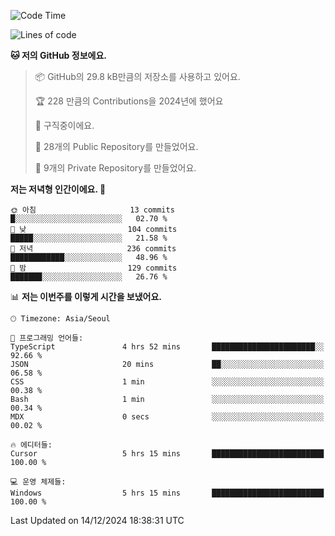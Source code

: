   <!--START_SECTION:waka-->
![Code Time](http://img.shields.io/badge/Code%20Time-956%20hrs%2043%20mins-blue)

![Lines of code](https://img.shields.io/badge/%EC%A0%80%EB%8A%94%20%EC%97%AC%ED%83%9C%EA%B9%8C%EC%A7%80%20-758.3%20thousand%20%EC%A4%84%EC%9D%98%20%EC%BD%94%EB%93%9C%EB%A5%BC%20%EC%9E%91%EC%84%B1%ED%96%88%EC%96%B4%EC%9A%94.-blue)

**🐱 저의 GitHub 정보에요.** 

> 📦 GitHub의 29.8 kB만큼의 저장소를 사용하고 있어요. 
 > 
> 🏆 228 만큼의 Contributions을 2024년에 했어요
 > 
> 💼 구직중이에요.
 > 
> 📜 28개의 Public Repository를 만들었어요. 
 > 
> 🔑 9개의 Private Repository를 만들었어요. 
 > 
**저는 저녁형 인간이에요. 🦉** 

```text
🌞 아침                     13 commits          █░░░░░░░░░░░░░░░░░░░░░░░░   02.70 % 
🌆 낮　                     104 commits         █████░░░░░░░░░░░░░░░░░░░░   21.58 % 
🌃 저녁                     236 commits         ████████████░░░░░░░░░░░░░   48.96 % 
🌙 밤　                     129 commits         ███████░░░░░░░░░░░░░░░░░░   26.76 % 
```


📊 **저는 이번주를 이렇게 시간을 보냈어요.** 

```text
🕑︎ Timezone: Asia/Seoul

💬 프로그래밍 언어들: 
TypeScript               4 hrs 52 mins       ███████████████████████░░   92.66 % 
JSON                     20 mins             ██░░░░░░░░░░░░░░░░░░░░░░░   06.58 % 
CSS                      1 min               ░░░░░░░░░░░░░░░░░░░░░░░░░   00.38 % 
Bash                     1 min               ░░░░░░░░░░░░░░░░░░░░░░░░░   00.34 % 
MDX                      0 secs              ░░░░░░░░░░░░░░░░░░░░░░░░░   00.02 % 

🔥 에디터들: 
Cursor                   5 hrs 15 mins       █████████████████████████   100.00 % 

💻 운영 체제들: 
Windows                  5 hrs 15 mins       █████████████████████████   100.00 % 
```


 Last Updated on 14/12/2024 18:38:31 UTC
<!--END_SECTION:waka-->
